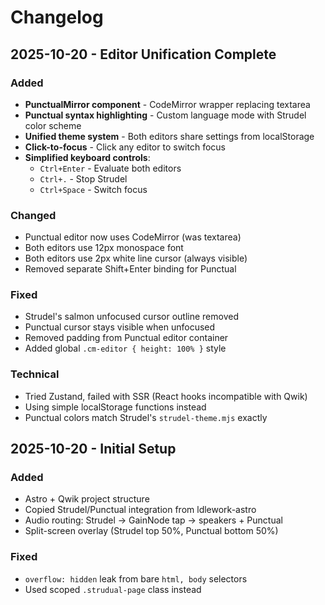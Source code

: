 # Changelog

## 2025-10-20 - Editor Unification Complete

### Added
- **PunctualMirror component** - CodeMirror wrapper replacing textarea
- **Punctual syntax highlighting** - Custom language mode with Strudel color scheme
- **Unified theme system** - Both editors share settings from localStorage
- **Click-to-focus** - Click any editor to switch focus
- **Simplified keyboard controls**:
  - `Ctrl+Enter` - Evaluate both editors
  - `Ctrl+.` - Stop Strudel
  - `Ctrl+Space` - Switch focus

### Changed
- Punctual editor now uses CodeMirror (was textarea)
- Both editors use 12px monospace font
- Both editors use 2px white line cursor (always visible)
- Removed separate Shift+Enter binding for Punctual

### Fixed
- Strudel's salmon unfocused cursor outline removed
- Punctual cursor stays visible when unfocused
- Removed padding from Punctual editor container
- Added global `.cm-editor { height: 100% }` style

### Technical
- Tried Zustand, failed with SSR (React hooks incompatible with Qwik)
- Using simple localStorage functions instead
- Punctual colors match Strudel's `strudel-theme.mjs` exactly

## 2025-10-20 - Initial Setup

### Added
- Astro + Qwik project structure
- Copied Strudel/Punctual integration from ldlework-astro
- Audio routing: Strudel → GainNode tap → speakers + Punctual
- Split-screen overlay (Strudel top 50%, Punctual bottom 50%)

### Fixed
- `overflow: hidden` leak from bare `html, body` selectors
- Used scoped `.strudual-page` class instead
